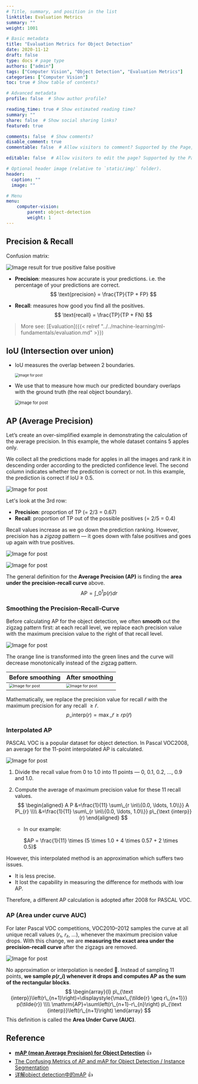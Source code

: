 ```yaml
---
# Title, summary, and position in the list
linktitle: Evaluation Metrics
summary: ""
weight: 1001

# Basic metadata
title: "Evaluation Metrics for Object Detection"
date: 2020-11-12
draft: false
type: docs # page type
authors: ["admin"]
tags: ["Computer Vision", "Object Detection", "Evaluation Metrics"]
categories: ["Computer Vision"]
toc: true # Show table of contents?

# Advanced metadata
profile: false  # Show author profile?

reading_time: true # Show estimated reading time?
summary: ""
share: false  # Show social sharing links?
featured: true

comments: false  # Show comments?
disable_comment: true
commentable: false  # Allow visitors to comment? Supported by the Page, Post, and Docs content types.

editable: false  # Allow visitors to edit the page? Supported by the Page, Post, and Docs content types.

# Optional header image (relative to `static/img/` folder).
header:
  caption: ""
  image: ""

# Menu
menu: 
    computer-vision:
        parent: object-detection
        weight: 1
---
```


## Precision & Recall

Confusion matrix:

![Image result for true positive false positive](https://raw.githubusercontent.com/EckoTan0804/upic-repo/master/uPic/1*CPnO_bcdbE8FXTejQiV2dg.png)

- **Precision**: measures how accurate is your predictions. i.e. the percentage of your predictions are correct.
  $$
  \text{precision} = \frac{TP}{TP + FP}
  $$
  

- **Recall**: measures how good you find all the positives. 
  $$
  \text{recall} = \frac{TP}{TP + FN}
  $$

> More see: [Evaluation]({{< relref "../../machine-learning/ml-fundamentals/evaluation.md" >}})

## IoU (Intersection over union)

- IoU measures the overlap between 2 boundaries. 

  <img src="https://raw.githubusercontent.com/EckoTan0804/upic-repo/master/uPic/0*VnvOCo9NkWG705F3.png" alt="Image for post" style="zoom:67%;" />

- We use that to measure how much our predicted boundary overlaps with the ground truth (the real object boundary).

  <img src="https://raw.githubusercontent.com/EckoTan0804/upic-repo/master/uPic/1*FrmKLxCtkokDC3Yr1wc70w.png" alt="Image for post" style="zoom:80%;" />



## AP (Average Precision)

Let’s create an over-simplified example in demonstrating the calculation of the average precision. In this example, the whole dataset contains 5 apples only. 

We collect all the predictions made for apples in all the images and rank it in descending order according to the predicted confidence level. The second column indicates whether the prediction is correct or not. In this example, the prediction is correct if IoU ≥ 0.5.

![Image for post](https://raw.githubusercontent.com/EckoTan0804/upic-repo/master/uPic/1*9ordwhXD68cKCGzuJaH2Rg.png)

Let's look at the 3rd row:

- **Precision**: proportion of TP (= 2/3 = 0.67)
- **Recall**: proportion of TP out of the possible positives (= 2/5 = 0.4)

Recall values increase as we go down the prediction ranking. However, precision has a *zigzag* pattern — it goes down with false positives and goes up again with true positives.

![Image for post](https://raw.githubusercontent.com/EckoTan0804/upic-repo/master/uPic/1*ODZ6eZMrie3XVTOMDnXTNQ.jpeg)

<img src="https://raw.githubusercontent.com/EckoTan0804/upic-repo/master/uPic/1*VenTq4IgxjmIpOXWdFb-jg.png" alt="Image for post" />

The general definition for the **Average Precision (AP)** is finding the **area under the precision-recall curve** above.
$$
\mathrm{AP}=\int\_{0}^{1} p(r) d r
$$

### Smoothing the Precision-Recall-Curve

Before calculating AP for the object detection, we often **smooth** out the zigzag pattern first: at each recall level, we replace each precision value with the maximum precision value to the right of that recall level.

![Image for post](https://raw.githubusercontent.com/EckoTan0804/upic-repo/master/uPic/1*pmSxeb4EfdGnzT6Xa68GEQ.jpeg)

The orange line is transformed into the green lines and the curve will decrease monotonically instead of the zigzag pattern.

| Before smoothing                                             | After smoothing                                              |
| ------------------------------------------------------------ | ------------------------------------------------------------ |
| <img src="https://raw.githubusercontent.com/EckoTan0804/upic-repo/master/uPic/1*VenTq4IgxjmIpOXWdFb-jg.png" alt="Image for post" style="zoom: 67%;" /> | <img src="https://raw.githubusercontent.com/EckoTan0804/upic-repo/master/uPic/1*zqTL1KW1gwzion9jY8SjHA-20201112121009694.png" alt="Image for post" style="zoom:67%;" /> |

Mathematically, we replace the precision value for recall $\tilde{r}$ with the maximum precision for any recall $\geq \tilde{r}$.
$$
p\_{\text {interp}}(r)=\max\_{\tilde{r} \geq r} p(\tilde{r})
$$

### **Interpolated AP**

PASCAL VOC is a popular dataset for object detection. In Pascal VOC2008, an average for the 11-point interpolated AP is calculated.

![Image for post](https://raw.githubusercontent.com/EckoTan0804/upic-repo/master/uPic/1*naz02wO-XMywlwAdFzF-GA.jpeg)

1. Divide the recall value from 0 to 1.0 into 11 points — 0, 0.1, 0.2, …, 0.9 and 1.0.

2. Compute the average of maximum precision value for these 11 recall values.
   $$
   \begin{aligned}
   A P &=\frac{1}{11} \sum\_{r \in\\{0.0, \ldots, 1.0\\}} A P\_{r} \\\\
   &=\frac{1}{11} \sum\_{r \in\\{0.0, \ldots, 1.0\\}} p\_{\text {interp}}(r)
   \end{aligned}
   $$

   - In our example:

     $AP = \frac{1}{11} \times (5 \times 1.0 + 4 \times 0.57 + 2 \times 0.5)$

However, this interpolated method is an approximation which suffers two issues. 

- It is less precise. 
- It lost the capability in measuring the difference for methods with low AP. 

Therefore, a different AP calculation is adopted after 2008 for PASCAL VOC.

### AP (Area under curve AUC)

For later Pascal VOC competitions, VOC2010–2012 samples the curve at all unique recall values (*r₁, r₂, …*), whenever the maximum precision value drops. With this change, we are **measuring the exact area under the precision-recall curve** after the zigzags are removed.

![Image for post](https://raw.githubusercontent.com/EckoTan0804/upic-repo/master/uPic/1*TAuQ3UOA8xh_5wI5hwLHcg.jpeg)

No approximation or interpolation is needed :clap:. Instead of sampling 11 points, **we sample $p(r\_i)$ whenever it drops and computes AP as the sum of the rectangular blocks**.
$$
\begin{array}{l}
p\_{\text {interp}}\left(r\_{n+1}\right)=\displaystyle{\max\_{\tilde{r} \geq r\_{n+1}}} p(\tilde{r}) \\\\
\mathrm{AP}=\sum\left(r\_{n+1}-r\_{n}\right) p\_{\text {interp}}\left(r\_{n+1}\right) 
\end{array}
$$
This definition is called the **Area Under Curve (AUC)**.

## Reference

- [**mAP (mean Average Precision) for Object Detection**](https://jonathan-hui.medium.com/map-mean-average-precision-for-object-detection-45c121a31173) :thumbsup:
- [The Confusing Metrics of AP and mAP for Object Detection / Instance Segmentation](https://medium.com/@yanfengliux/the-confusing-metrics-of-ap-and-map-for-object-detection-3113ba0386ef)
- [详解object detection中的mAP](https://zhuanlan.zhihu.com/p/56961620)​ :thumbsup:

